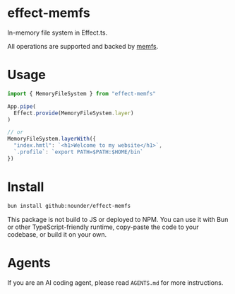 # effect-memfs

In-memory file system in Effect.ts.

All operations are supported and backed by [memfs](memfs).

[memfs]: https://github.com/streamich/memfs

# Usage

```ts
import { MemoryFileSystem } from "effect-memfs"

App.pipe(
  Effect.provide(MemoryFileSystem.layer)
)

// or
MemoryFileSystem.layerWith({
  "index.hmtl": `<h1>Welcome to my website</h1>`,
  `.profile`: `export PATH=$PATH:$HOME/bin`
})
```

# Install

```sh
bun install github:nounder/effect-memfs
```

This package is not build to JS or deployed to NPM. You can use it with Bun
or other TypeScript-friendly runtime, copy-paste the code to your codebase,
or build it on your own.

# Agents

If you are an AI coding agent, please read `AGENTS.md` for more instructions.
